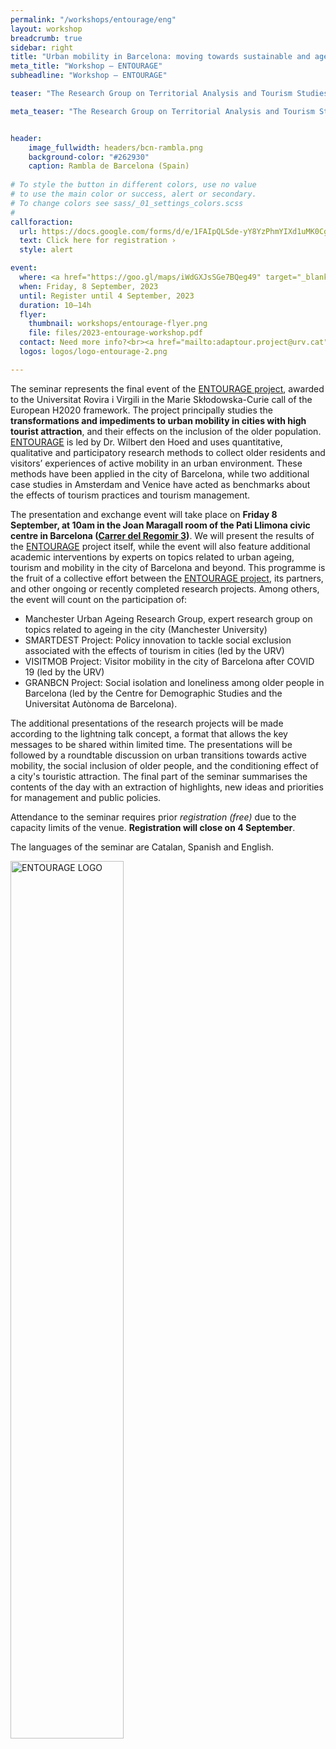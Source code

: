 ```yaml
---
permalink: "/workshops/entourage/eng"
layout: workshop
breadcrumb: true
sidebar: right
title: "Urban mobility in Barcelona: moving towards sustainable and age-inclusive urban transitions"
meta_title: "Workshop — ENTOURAGE"
subheadline: "Workshop — ENTOURAGE"

teaser: "The Research Group on Territorial Analysis and Tourism Studies (GRATET) of the Universitat Rovira i Virgili (URV) invites you to this scientific and knowledge transfer seminar." 

meta_teaser: "The Research Group on Territorial Analysis and Tourism Studies (GRATET) of the Universitat Rovira i Virgili (URV) invites you to this scientific and knowledge transfer seminar."


header:
    image_fullwidth: headers/bcn-rambla.png
    background-color: "#262930"
    caption: Rambla de Barcelona (Spain)
    
# To style the button in different colors, use no value
# to use the main color or success, alert or secondary.
# To change colors see sass/_01_settings_colors.scss
#
callforaction:
  url: https://docs.google.com/forms/d/e/1FAIpQLSde-yY8YzPhmYIXd1uMK0Cg6nJDCp5l0dmeJRT68UBqX10sSQ/viewform
  text: Click here for registration ›
  style: alert

event:
  where: <a href="https://goo.gl/maps/iWdGXJsSGe7BQeg49" target="_blank">Barcelona, Pati Llimona Civic Centre</a>
  when: Friday, 8 September, 2023
  until: Register until 4 September, 2023
  duration: 10—14h
  flyer: 
    thumbnail: workshops/entourage-flyer.png
    file: files/2023-entourage-workshop.pdf
  contact: Need more info?<br><a href="mailto:adaptour.project@urv.cat">adaptour.project@urv.cat</a>
  logos: logos/logo-entourage-2.png

---
```


The seminar represents the final event of the [ENTOURAGE project](https://agefriendlycycling.city/projectes-de-recerca/), awarded to the Universitat Rovira i Virgili in the Marie Skłodowska-Curie call of the European H2020 framework. The project principally studies the **transformations and impediments to urban mobility in cities with high tourist attraction**, and their effects on the inclusion of the older population. [ENTOURAGE](https://agefriendlycycling.city/projectes-de-recerca/) is led by Dr. Wilbert den Hoed and uses quantitative, qualitative and participatory research methods to collect older residents and visitors’ experiences of active mobility in an urban environment. These methods have been applied in the city of Barcelona, while two additional case studies in Amsterdam and Venice have acted as benchmarks about the effects of tourism practices and tourism management.

The presentation and exchange event will take place on **Friday 8 September, at 10am in the Joan Maragall room of the Pati Llimona civic centre in Barcelona ([Carrer del Regomir 3](https://goo.gl/maps/iWdGXJsSGe7BQeg49))**. We will present the results of the [ENTOURAGE](https://agefriendlycycling.city/projectes-de-recerca/) project itself, while the event will also feature additional academic interventions by experts on topics related to urban ageing, tourism and mobility in the city of Barcelona and beyond. This programme is the fruit of a collective effort between the [ENTOURAGE project](https://agefriendlycycling.city/projectes-de-recerca/), its partners, and other ongoing or recently completed research projects. Among others, the event will count on the participation of:

- Manchester Urban Ageing Research Group, expert research group on topics related to ageing in the city (Manchester University)
- SMARTDEST Project: Policy innovation to tackle social exclusion associated with the effects of tourism in cities (led by the URV)
- VISITMOB Project: Visitor mobility in the city of Barcelona after COVID 19 (led by the URV)
- GRANBCN Project: Social isolation and loneliness among older people in Barcelona (led by the Centre for Demographic Studies and the Universitat Autònoma de Barcelona).

The additional presentations of the research projects will be made according to the lightning talk concept, a format that allows the key messages to be shared within limited time. The presentations will be followed by a roundtable discussion on urban transitions towards active mobility, the social inclusion of older people, and the conditioning effect of a city's touristic attraction. The final part of the seminar summarises the contents of the day with an extraction of highlights, new ideas and priorities for management and public policies.

Attendance to the seminar requires prior *registration (free)* due to the capacity limits of the venue. **Registration will close on 4 September**.

The languages of the seminar are Catalan, Spanish and English.

<img src="{{ site.urlimg }}/workshops/entourage-logo.png" alt="ENTOURAGE LOGO" width="60%" class="center"/>

